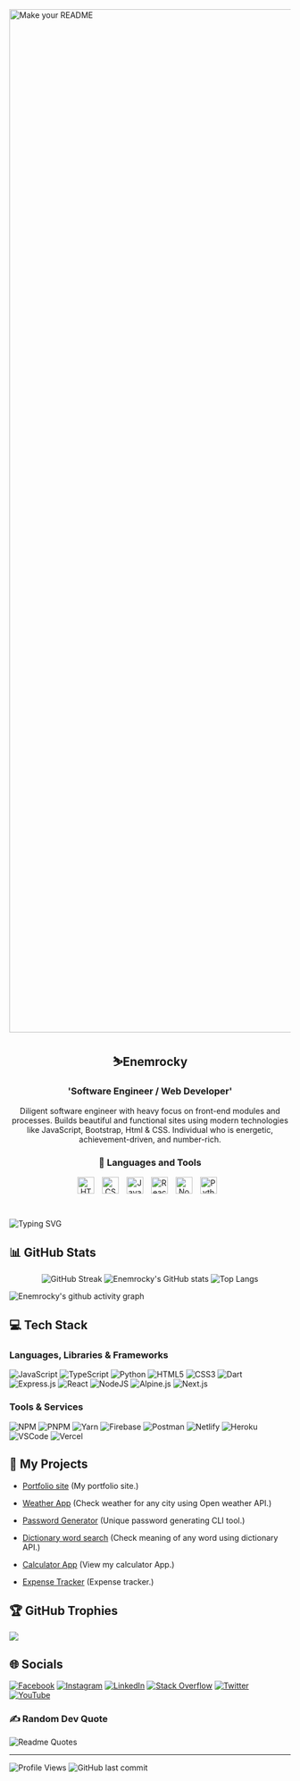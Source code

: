 
<img width="1834" alt="Make your README" src="https://github.com/user-attachments/assets/b2455850-9692-4bc8-873a-9ec7c61b1112">

<h2 align="center"> ⛷Enemrocky </h2>

<h3 align="center">'Software Engineer / Web Developer'</h3>

<p align="center"> Diligent software engineer with heavy focus on front-end modules and processes.
Builds beautiful and functional sites using modern technologies like JavaScript, Bootstrap, Html & CSS.
Individual who is energetic, achievement-driven, and number-rich.</p>

<h3 align="center">🧰 Languages and Tools</h3>
  <p align="center"> 
    <img align="center" alt="HTML" width="30px" style="padding-right:10px;" src="https://cdn.jsdelivr.net/gh/devicons/devicon/icons/html5/html5-plain.svg" />
    <img align="center" alt="CSS" width="30px" style="padding-right:10px;" src="https://cdn.jsdelivr.net/gh/devicons/devicon/icons/css3/css3-plain.svg" />
    <img align="center" alt="JavaScript" width="30px" style="padding-right:10px;" src="https://cdn.jsdelivr.net/gh/devicons/devicon/icons/javascript/javascript-plain.svg" />
    <img align="center" alt="React" width="30px" style="padding-right:10px;" src="https://cdn.jsdelivr.net/gh/devicons/devicon/icons/react/react-original.svg" />
    <img align="center" alt="NodeJS" width="30px" style="padding-right:10px;" src="https://cdn.jsdelivr.net/gh/devicons/devicon/icons/nodejs/nodejs-original.svg" />
    <img align="center" alt="Python" width="30px" style="padding-right:10px;" src="https://cdn.jsdelivr.net/gh/devicons/devicon/icons/python/python-plain.svg" />
  </p>

<br>

  
![Typing SVG](https://readme-typing-svg.herokuapp.com?font=Fira+Code&weight=700&pause=1000&color=8B5CF6&vCenter=true&random=false&width=435&lines=Self-Taught+Software+Engineer;DevOps+Enthusiast;UI%2FUX+Engineer;)

## 📊 GitHub Stats

<div align="center">
  
![GitHub Streak](http://github-readme-streak-stats.herokuapp.com?user=enemrocky&theme=chartreuse-dark&hide_border=true&date_format=M%20j%5B%2C%20Y%5D) ![Enemrocky's GitHub stats](https://github-readme-stats.vercel.app/api?username=enemrocky&theme=chartreuse-dark&hide_border=true&show_icons=true) ![Top Langs](https://github-readme-stats.vercel.app/api/top-langs/?username=enemrocky&layout=compact&hide_border=true&theme=chartreuse-dark)

 </div>
  
<!-- Contribution Graph -->
![Enemrocky's github activity graph](https://github-readme-activity-graph.vercel.app/graph?username=enemrocky&theme=github-compact)

<!-- Tech Stack -->
## 💻 Tech Stack

### Languages, Libraries & Frameworks

![JavaScript](https://img.shields.io/badge/javascript-%23323330.svg?style=for-the-badge&logo=javascript&logoColor=%23F7DF1E) ![TypeScript](https://img.shields.io/badge/TypeScript-007ACC?style=for-the-badge&logo=typescript&logoColor=white) ![Python](https://img.shields.io/badge/python-3670A0?style=for-the-badge&logo=python&logoColor=ffdd54) ![HTML5](https://img.shields.io/badge/html5-%23E34F26.svg?style=for-the-badge&logo=html5&logoColor=white) ![CSS3](https://img.shields.io/badge/css3-%231572B6.svg?style=for-the-badge&logo=css3&logoColor=white) ![Dart](https://img.shields.io/badge/dart-%230175C2.svg?style=for-the-badge&logo=dart&logoColor=white) ![Express.js](https://img.shields.io/badge/express.js-%23404d59.svg?style=for-the-badge&logo=express&logoColor=%2361DAFB) ![React](https://img.shields.io/badge/react-%2320232a.svg?style=for-the-badge&logo=react&logoColor=%2361DAFB) ![NodeJS](https://img.shields.io/badge/node.js-6DA55F?style=for-the-badge&logo=node.js&logoColor=white) ![Alpine.js](https://img.shields.io/badge/alpine.js-8BC0D0?style=for-the-badge&logo=alpine.js&logoColor=white) ![Next.js](https://img.shields.io/badge/next.js-000000?style=for-the-badge&logo=nextdotjs&logoColor=white)

### Tools & Services

![NPM](https://img.shields.io/badge/NPM-%23000000.svg?style=for-the-badge&logo=npm&logoColor=white) ![PNPM](https://img.shields.io/badge/pnpm-yellow?style=for-the-badge&logo=pnpm&logoColor=white) ![Yarn](https://img.shields.io/badge/Yarn-2C8EBB?style=for-the-badge&logo=yarn&logoColor=white) ![Firebase](https://img.shields.io/badge/firebase-%23039BE5.svg?style=for-the-badge&logo=firebase) ![Postman](https://img.shields.io/badge/Postman-FF6C37?style=for-the-badge&logo=postman&logoColor=white) ![Netlify](https://img.shields.io/badge/netlify-%23000000.svg?style=for-the-badge&logo=netlify&logoColor=#00C7B7) ![Heroku](https://img.shields.io/badge/heroku-%23430098.svg?style=for-the-badge&logo=heroku&logoColor=white) ![VSCode](https://img.shields.io/badge/VSCode-0078D4?style=for-the-badge&logo=visual%20studio%20code&logoColor=white) ![Vercel](https://img.shields.io/badge/Vercel-000000?style=for-the-badge&logo=vercel&logoColor=white)
<!-- My Projects -->
## 🧩 My Projects

- [Portfolio site](https://enemrocky.netlify.app/) (My portfolio site.)

- [Weather App](https://enemrockyweatherapp.netlify.app/) (Check weather for any city using Open weather API.)

- [Password Generator](https://enemrockypasswordgenerator.netlify.app/) (Unique password generating CLI tool.)

- [Dictionary word search](https://enemrockydictionaryapi.netlify.app/) (Check meaning of any word using dictionary API.)

- [Calculator App](https://enemrockycalculatorapp.netlify.app/) (View my calculator App.)

- [Expense Tracker](https://expensetrackerenemrocky.netlify.app/) (Expense tracker.)



<!-- GitHub Trophies -->
## 🏆 GitHub Trophies
![](https://github-profile-trophy.vercel.app/?username=enemrocky&theme=discord&no-frame=true&no-bg=true&margin-w=4)

<!-- Socials -->
## 🌐 Socials
[![Facebook](https://img.shields.io/badge/Facebook-%231877F2.svg?logo=Facebook&logoColor=white&style=for-the-badge)](https://facebook.com/lakshanrukantha.dev) [![Instagram](https://img.shields.io/badge/Instagram-%23E4405F.svg?logo=Instagram&logoColor=white&style=for-the-badge)](https://instagram.com/lakshan_rukantha) [![LinkedIn](https://img.shields.io/badge/LinkedIn-%230077B5.svg?logo=linkedin&logoColor=white&style=for-the-badge)](https://linkedin.com/in/lakshanrukantha) [![Stack Overflow](https://img.shields.io/badge/-Stackoverflow-FE7A16?logo=stack-overflow&logoColor=white&style=for-the-badge)](https://stackoverflow.com/users/17067744/lakshan-rukantha) [![Twitter](https://img.shields.io/badge/Twitter-%231DA1F2.svg?logo=Twitter&logoColor=white&style=for-the-badge)](https://twitter.com/lakshanrukantha) [![YouTube](https://img.shields.io/badge/YouTube-%23FF0000.svg?logo=YouTube&logoColor=white&style=for-the-badge)](https://www.youtube.com/@CodeWithLakshan) 


<!-- Random Dev Quote -->
### ✍️ Random Dev Quote

![Readme Quotes](https://quotes-github-readme.vercel.app/api?type=horizontal&theme=chartreuse-dark&hide_border=true&show_icons=true)

<hr/>

<!-- Status -->
![Profile Views](https://komarev.com/ghpvc/?username=enemrocky)
![GitHub last commit](https://img.shields.io/github/last-commit/enemrocky/enemrocky)
